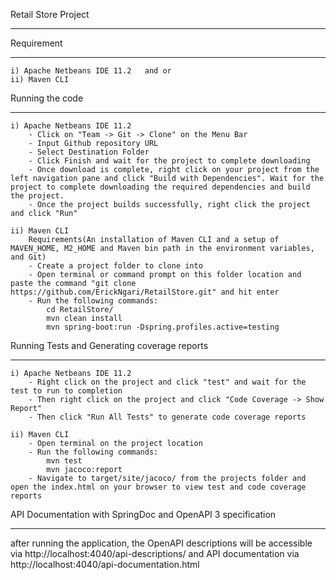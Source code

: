 Retail Store Project
************************************
Requirement
************************************
	i) Apache Netbeans IDE 11.2   and or
	ii) Maven CLI
	 

Running the code
************************************
	i) Apache Netbeans IDE 11.2
		- Click on "Team -> Git -> Clone" on the Menu Bar
		- Input Github repository URL
		- Select Destination Folder
		- Click Finish and wait for the project to complete downloading
		- Once download is complete, right click on your project from the left navigation pane and click "Build with Dependencies". Wait for the project to complete downloading the required dependencies and build the project.
		- Once the project builds successfully, right click the project and click "Run"
	
	ii) Maven CLI
		Requirements(An installation of Maven CLI and a setup of MAVEN_HOME, M2_HOME and Maven bin path in the environment variables, and Git)
		- Create a project folder to clone into
		- Open terminal or command prompt on this folder location and paste the command "git clone https://github.com/ErickNgari/RetailStore.git" and hit enter
		- Run the following commands:
			cd RetailStore/
			mvn clean install
			mvn spring-boot:run -Dspring.profiles.active=testing			


Running Tests and Generating coverage reports
**************************************************
	i) Apache Netbeans IDE 11.2
		- Right click on the project and click "test" and wait for the test to run to completion
		- Then right click on the project and click "Code Coverage -> Show Report"
		- Then click "Run All Tests" to generate code coverage reports
		
	ii) Maven CLI
		- Open terminal on the project location
		- Run the following commands:
			mvn test
			mvn jacoco:report			
		- Navigate to target/site/jacoco/ from the projects folder and open the index.html on your browser to view test and code coverage reports
		
		
API Documentation with SpringDoc and OpenAPI 3 specification
***************************************************************
after running the application, the OpenAPI descriptions will be accessible via http://localhost:4040/api-descriptions/ and API documentation via http://localhost:4040/api-documentation.html 
		
		
		